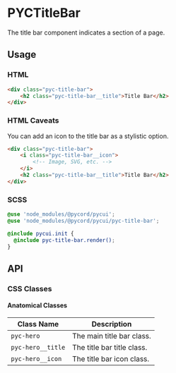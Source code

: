 # PYCTitleBar
The title bar component indicates a section of a page.

## Usage
### HTML
```html
<div class="pyc-title-bar">
    <h2 class="pyc-title-bar__title">Title Bar</h2>
</div>
```

### HTML Caveats
You can add an icon to the title bar as a stylistic option.

```html
<div class="pyc-title-bar">
    <i class="pyc-title-bar__icon">
        <!-- Image, SVG, etc. -->
    </i>
    <h2 class="pyc-title-bar__title">Title Bar</h2>
</div>
```

### SCSS
```scss
@use 'node_modules/@pycord/pycui';
@use 'node_modules/@pycord/pycui/pyc-title-bar';

@include pycui.init {
  @include pyc-title-bar.render();
}
```

## API
### CSS Classes
#### Anatomical Classes
| Class Name        | Description                |
|-------------------|----------------------------|
| `pyc-hero`        | The main title bar class.  |
| `pyc-hero__title` | The title bar title class. |
| `pyc-hero__icon`  | The title bar icon class.  |